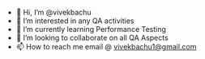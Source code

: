 - 👋 Hi, I’m @vivekbachu
- 👀 I’m interested in any QA activities
- 🌱 I’m currently learning Performance Testing
- 💞️ I’m looking to collaborate on all QA Aspects 
- 📫 How to reach me email @ vivekbachu1@gmail.com

<!---
vivekbachu/vivekbachu is a ✨ special ✨ repository because its `README.md` (this file) appears on your GitHub profile.
You can click the Preview link to take a look at your changes.
--->
